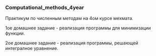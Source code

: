 ### Computational_methods_4year
Практикум по численным методам на 4ом курсе мехмата.


1ое домашнее задание - реализация программы для минимизации функции.

2ое домашнее задание - реализация программы, решающей интегралное уравнение.
